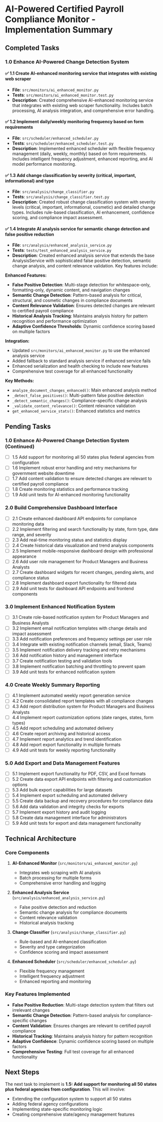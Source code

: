 # AI-Powered Certified Payroll Compliance Monitor - Implementation Summary

## Completed Tasks

### 1.0 Enhance AI-Powered Change Detection System

#### ✅ 1.1 Create AI-enhanced monitoring service that integrates with existing web scraper
- **File**: `src/monitors/ai_enhanced_monitor.py`
- **Tests**: `src/monitors/ai_enhanced_monitor.test.py`
- **Description**: Created comprehensive AI-enhanced monitoring service that integrates with existing web scraper functionality. Includes batch processing, AI analysis integration, and comprehensive error handling.

#### ✅ 1.2 Implement daily/weekly monitoring frequency based on form requirements
- **File**: `src/scheduler/enhanced_scheduler.py`
- **Tests**: `src/scheduler/enhanced_scheduler.test.py`
- **Description**: Implemented enhanced scheduler with flexible frequency management (daily, weekly, monthly) based on form requirements. Includes intelligent frequency adjustment, enhanced reporting, and AI model performance monitoring.

#### ✅ 1.3 Add change classification by severity (critical, important, informational) and type
- **File**: `src/analysis/change_classifier.py`
- **Tests**: `src/analysis/change_classifier.test.py`
- **Description**: Created robust change classification system with severity levels (critical, important, informational, cosmetic) and detailed change types. Includes rule-based classification, AI enhancement, confidence scoring, and compliance impact assessment.

#### ✅ 1.4 Integrate AI analysis service for semantic change detection and false positive reduction
- **File**: `src/analysis/enhanced_analysis_service.py`
- **Tests**: `tests/test_enhanced_analysis_service.py`
- **Description**: Created enhanced analysis service that extends the base AnalysisService with sophisticated false positive detection, semantic change analysis, and content relevance validation. Key features include:

**Enhanced Features:**
- **False Positive Detection**: Multi-stage detection for whitespace-only, formatting-only, dynamic content, and navigation changes
- **Semantic Change Detection**: Pattern-based analysis for critical, structural, and cosmetic changes in compliance documents
- **Content Relevance Validation**: Ensures detected changes are relevant to certified payroll compliance
- **Historical Analysis Tracking**: Maintains analysis history for pattern recognition and performance optimization
- **Adaptive Confidence Thresholds**: Dynamic confidence scoring based on multiple factors

**Integration:**
- Updated `src/monitors/ai_enhanced_monitor.py` to use the enhanced analysis service
- Added fallback to standard analysis service if enhanced service fails
- Enhanced serialization and health checking to include new features
- Comprehensive test coverage for all enhanced functionality

**Key Methods:**
- `analyze_document_changes_enhanced()`: Main enhanced analysis method
- `_detect_false_positives()`: Multi-pattern false positive detection
- `_detect_semantic_changes()`: Compliance-specific change analysis
- `_validate_content_relevance()`: Content relevance validation
- `get_enhanced_service_stats()`: Enhanced statistics and metrics

## Pending Tasks

### 1.0 Enhance AI-Powered Change Detection System (Continued)
- [ ] 1.5 Add support for monitoring all 50 states plus federal agencies from configuration
- [ ] 1.6 Implement robust error handling and retry mechanisms for government website downtime
- [ ] 1.7 Add content validation to ensure detected changes are relevant to certified payroll compliance
- [ ] 1.8 Create monitoring statistics and performance tracking
- [ ] 1.9 Add unit tests for AI-enhanced monitoring functionality

### 2.0 Build Comprehensive Dashboard Interface
- [ ] 2.1 Create enhanced dashboard API endpoints for compliance monitoring data
- [ ] 2.2 Implement filtering and search functionality by state, form type, date range, and severity
- [ ] 2.3 Add real-time monitoring status and statistics display
- [ ] 2.4 Create historical data visualization and trend analysis components
- [ ] 2.5 Implement mobile-responsive dashboard design with professional appearance
- [ ] 2.6 Add user role management for Product Managers and Business Analysts
- [ ] 2.7 Create dashboard widgets for recent changes, pending alerts, and compliance status
- [ ] 2.8 Implement dashboard export functionality for filtered data
- [ ] 2.9 Add unit tests for dashboard API endpoints and frontend components

### 3.0 Implement Enhanced Notification System
- [ ] 3.1 Create role-based notification system for Product Managers and Business Analysts
- [ ] 3.2 Implement email notification templates with change details and impact assessment
- [ ] 3.3 Add notification preferences and frequency settings per user role
- [ ] 3.4 Integrate with existing notification channels (email, Slack, Teams)
- [ ] 3.5 Implement notification delivery tracking and retry mechanisms
- [ ] 3.6 Add notification history and management interface
- [ ] 3.7 Create notification testing and validation tools
- [ ] 3.8 Implement notification batching and throttling to prevent spam
- [ ] 3.9 Add unit tests for enhanced notification system

### 4.0 Create Weekly Summary Reporting
- [ ] 4.1 Implement automated weekly report generation service
- [ ] 4.2 Create consolidated report templates with all compliance changes
- [ ] 4.3 Add report distribution system for Product Managers and Business Analysts
- [ ] 4.4 Implement report customization options (date ranges, states, form types)
- [ ] 4.5 Add report scheduling and automated delivery
- [ ] 4.6 Create report archiving and historical access
- [ ] 4.7 Implement report analytics and trend identification
- [ ] 4.8 Add report export functionality in multiple formats
- [ ] 4.9 Add unit tests for weekly reporting functionality

### 5.0 Add Export and Data Management Features
- [ ] 5.1 Implement export functionality for PDF, CSV, and Excel formats
- [ ] 5.2 Create data export API endpoints with filtering and customization options
- [ ] 5.3 Add bulk export capabilities for large datasets
- [ ] 5.4 Implement export scheduling and automated delivery
- [ ] 5.5 Create data backup and recovery procedures for compliance data
- [ ] 5.6 Add data validation and integrity checks for exports
- [ ] 5.7 Implement export history and audit logging
- [ ] 5.8 Create data management interface for administrators
- [ ] 5.9 Add unit tests for export and data management functionality

## Technical Architecture

### Core Components
1. **AI-Enhanced Monitor** (`src/monitors/ai_enhanced_monitor.py`)
   - Integrates web scraping with AI analysis
   - Batch processing for multiple forms
   - Comprehensive error handling and logging

2. **Enhanced Analysis Service** (`src/analysis/enhanced_analysis_service.py`)
   - False positive detection and reduction
   - Semantic change analysis for compliance documents
   - Content relevance validation
   - Historical analysis tracking

3. **Change Classifier** (`src/analysis/change_classifier.py`)
   - Rule-based and AI-enhanced classification
   - Severity and type categorization
   - Confidence scoring and impact assessment

4. **Enhanced Scheduler** (`src/scheduler/enhanced_scheduler.py`)
   - Flexible frequency management
   - Intelligent frequency adjustment
   - Enhanced reporting and monitoring

### Key Features Implemented
- **False Positive Reduction**: Multi-stage detection system that filters out irrelevant changes
- **Semantic Change Detection**: Pattern-based analysis for compliance-specific changes
- **Content Validation**: Ensures changes are relevant to certified payroll compliance
- **Historical Tracking**: Maintains analysis history for pattern recognition
- **Adaptive Confidence**: Dynamic confidence scoring based on multiple factors
- **Comprehensive Testing**: Full test coverage for all enhanced functionality

## Next Steps
The next task to implement is **1.5: Add support for monitoring all 50 states plus federal agencies from configuration**. This will involve:
- Extending the configuration system to support all 50 states
- Adding federal agency configurations
- Implementing state-specific monitoring logic
- Creating comprehensive state/agency management features